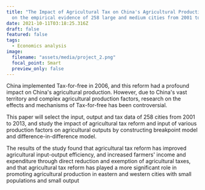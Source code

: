```yaml
---
title: "The Impact of Agricultural Tax on China's Agricultural Production: based
  on the empirical evidence of 258 large and medium cities from 2001 to 2013"
date: 2021-10-11T03:18:25.316Z
draft: false
featured: false
tags:
  - Economics analysis
image:
  filename: "assets/media/project_2.png"
  focal_point: Smart
  preview_only: false
---
```

China implemented Tax-for-free in 2006, and this reform had a profound impact on China's agricultural production. However, due to China's vast territory and complex agricultural production factors, research on the effects and mechanisms of Tax-for-free has been controversial. 

This paper will select the input, output and tax data of 258 cities from 2001 to 2013, and study the impact of agricultural tax reform and input of various production factors on agricultural outputs by constructing breakpoint model and difference-in-difference model. 

The results of the study found that agricultural tax reform has improved agricultural input-output efficiency, and increased farmers' income and expenditure through direct reduction and exemption of agricultural taxes, and that agricultural tax reform has played a more significant role in promoting agricultural production in eastern and western cities with small populations and small output

